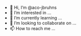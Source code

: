 - 👋 Hi, I’m @aco-jbruhns
- 👀 I’m interested in ...
- 🌱 I’m currently learning ...
- 💞️ I’m looking to collaborate on ...
- 📫 How to reach me ...

<!---
aco-jbruhns/aco-jbruhns is a ✨ special ✨ repository because its `README.md` (this file) appears on your GitHub profile.
You can click the Preview link to take a look at your changes.
--->
